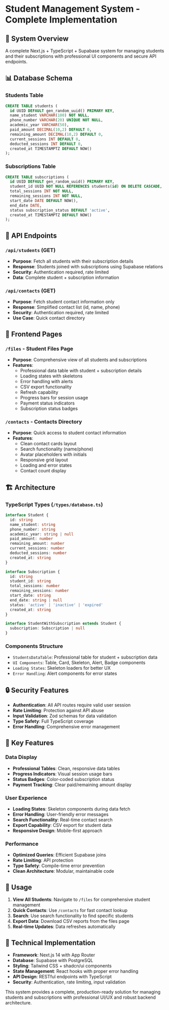 # Student Management System - Complete Implementation

## 🎯 System Overview

A complete Next.js + TypeScript + Supabase system for managing students and their subscriptions with professional UI components and secure API endpoints.

## 📊 Database Schema

### Students Table

```sql
CREATE TABLE students (
  id UUID DEFAULT gen_random_uuid() PRIMARY KEY,
  name_student VARCHAR(100) NOT NULL,
  phone_number VARCHAR(20) UNIQUE NOT NULL,
  academic_year VARCHAR(50),
  paid_amount DECIMAL(10,2) DEFAULT 0,
  remaining_amount DECIMAL(10,2) DEFAULT 0,
  current_sessions INT DEFAULT 0,
  deducted_sessions INT DEFAULT 0,
  created_at TIMESTAMPTZ DEFAULT NOW()
);
```

### Subscriptions Table

```sql
CREATE TABLE subscriptions (
  id UUID DEFAULT gen_random_uuid() PRIMARY KEY,
  student_id UUID NOT NULL REFERENCES students(id) ON DELETE CASCADE,
  total_sessions INT NOT NULL,
  remaining_sessions INT NOT NULL,
  start_date DATE DEFAULT NOW(),
  end_date DATE,
  status subscription_status DEFAULT 'active',
  created_at TIMESTAMPTZ DEFAULT NOW()
);
```

## 🔌 API Endpoints

### `/api/students` (GET)

- **Purpose**: Fetch all students with their subscription details
- **Response**: Students joined with subscriptions using Supabase relations
- **Security**: Authentication required, rate limited
- **Data**: Complete student + subscription information

### `/api/contacts` (GET)

- **Purpose**: Fetch student contact information only
- **Response**: Simplified contact list (id, name, phone)
- **Security**: Authentication required, rate limited
- **Use Case**: Quick contact directory

## 🎨 Frontend Pages

### `/files` - Student Files Page

- **Purpose**: Comprehensive view of all students and subscriptions
- **Features**:
  - Professional data table with student + subscription details
  - Loading states with skeletons
  - Error handling with alerts
  - CSV export functionality
  - Refresh capability
  - Progress bars for session usage
  - Payment status indicators
  - Subscription status badges

### `/contacts` - Contacts Directory

- **Purpose**: Quick access to student contact information
- **Features**:
  - Clean contact cards layout
  - Search functionality (name/phone)
  - Avatar placeholders with initials
  - Responsive grid layout
  - Loading and error states
  - Contact count display

## 🏗️ Architecture

### TypeScript Types (`/types/database.ts`)

```typescript
interface Student {
  id: string
  name_student: string
  phone_number: string
  academic_year: string | null
  paid_amount: number
  remaining_amount: number
  current_sessions: number
  deducted_sessions: number
  created_at: string
}

interface Subscription {
  id: string
  student_id: string
  total_sessions: number
  remaining_sessions: number
  start_date: string
  end_date: string | null
  status: 'active' | 'inactive' | 'expired'
  created_at: string
}

interface StudentWithSubscription extends Student {
  subscription: Subscription | null
}
```

### Components Structure

- `StudentsDataTable`: Professional table for student + subscription data
- `UI Components`: Table, Card, Skeleton, Alert, Badge components
- `Loading States`: Skeleton loaders for better UX
- `Error Handling`: Alert components for error states

## 🔒 Security Features

- **Authentication**: All API routes require valid user session
- **Rate Limiting**: Protection against API abuse
- **Input Validation**: Zod schemas for data validation
- **Type Safety**: Full TypeScript coverage
- **Error Handling**: Comprehensive error management

## 🎯 Key Features

### Data Display

- **Professional Tables**: Clean, responsive data tables
- **Progress Indicators**: Visual session usage bars
- **Status Badges**: Color-coded subscription status
- **Payment Tracking**: Clear paid/remaining amount display

### User Experience

- **Loading States**: Skeleton components during data fetch
- **Error Handling**: User-friendly error messages
- **Search Functionality**: Real-time contact search
- **Export Capability**: CSV export for student data
- **Responsive Design**: Mobile-first approach

### Performance

- **Optimized Queries**: Efficient Supabase joins
- **Rate Limiting**: API protection
- **Type Safety**: Compile-time error prevention
- **Clean Architecture**: Modular, maintainable code

## 🚀 Usage

1. **View All Students**: Navigate to `/files` for comprehensive student management
2. **Quick Contacts**: Use `/contacts` for fast contact lookup
3. **Search**: Use search functionality to find specific students
4. **Export Data**: Download CSV reports from the files page
5. **Real-time Updates**: Data refreshes automatically

## 🔧 Technical Implementation

- **Framework**: Next.js 14 with App Router
- **Database**: Supabase with PostgreSQL
- **Styling**: Tailwind CSS + shadcn/ui components
- **State Management**: React hooks with proper error handling
- **API Design**: RESTful endpoints with TypeScript
- **Security**: Authentication, rate limiting, input validation

This system provides a complete, production-ready solution for managing students and subscriptions with professional UI/UX and robust backend architecture.

